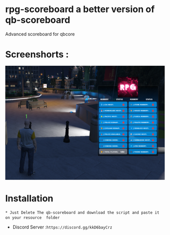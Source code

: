 # rpg-scoreboard a better version of qb-scoreboard
Advanced scoreboard for qbcore 
# Screenshorts :
![](https://github.com/Haaasib/img/blob/main/scoreboard.png)
# Installation
```
* Just Delete The qb-scoreboard and download the script and paste it on your resource  folder 
```
* Discord Server :``` https://discord.gg/kkD6bayCrz ```
